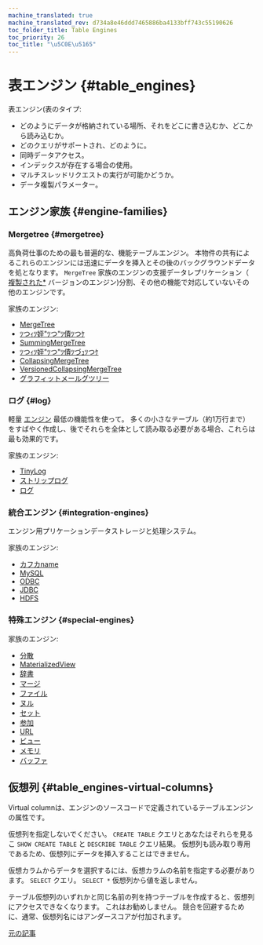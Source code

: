 ```yaml
---
machine_translated: true
machine_translated_rev: d734a8e46ddd7465886ba4133bff743c55190626
toc_folder_title: Table Engines
toc_priority: 26
toc_title: "\u5C0E\u5165"
---
```


# 表エンジン {#table_engines}

表エンジン(表のタイプ:

-   どのようにデータが格納されている場所、それをどこに書き込むか、どこから読み込むか。
-   どのクエリがサポートされ、どのように。
-   同時データアクセス。
-   インデックスが存在する場合の使用。
-   マルチスレッドリクエストの実行が可能かどうか。
-   データ複製パラメーター。

## エンジン家族 {#engine-families}

### Mergetree {#mergetree}

高負荷仕事のための最も普遍的な、機能テーブルエンジン。 本物件の共有によるこれらのエンジンには迅速にデータを挿入とその後のバックグラウンドデータを処となります。 `MergeTree` 家族のエンジンの支援データレプリケーション（ [複製された\*](mergetree_family/replication.md) バージョンのエンジン)分割、その他の機能で対応していないその他のエンジンです。

家族のエンジン:

-   [MergeTree](mergetree_family/mergetree.md)
-   [ﾂつｨﾂ姪"ﾂつ"ﾂ債ﾂつｹ](mergetree_family/replacingmergetree.md)
-   [SummingMergeTree](mergetree_family/summingmergetree.md)
-   [ﾂつｨﾂ姪"ﾂつ"ﾂ債ﾂづｭﾂつｹ](mergetree_family/aggregatingmergetree.md)
-   [CollapsingMergeTree](mergetree_family/collapsingmergetree.md)
-   [VersionedCollapsingMergeTree](mergetree_family/versionedcollapsingmergetree.md)
-   [グラフィットメールグツリー](mergetree_family/graphitemergetree.md)

### ログ {#log}

軽量 [エンジン](log_family/index.md) 最低の機能性を使って。 多くの小さなテーブル（約1万行まで）をすばやく作成し、後でそれらを全体として読み取る必要がある場合、これらは最も効果的です。

家族のエンジン:

-   [TinyLog](log_family/tinylog.md)
-   [ストリップログ](log_family/stripelog.md)
-   [ログ](log_family/log.md)

### 統合エンジン {#integration-engines}

エンジン用プリケーションデータストレージと処理システム。

家族のエンジン:

-   [カフカname](integrations/kafka.md)
-   [MySQL](integrations/mysql.md)
-   [ODBC](integrations/odbc.md)
-   [JDBC](integrations/jdbc.md)
-   [HDFS](integrations/hdfs.md)

### 特殊エンジン {#special-engines}

家族のエンジン:

-   [分散](special/distributed.md)
-   [MaterializedView](special/materializedview.md)
-   [辞書](special/dictionary.md)
-   [マージ](special/merge.md)
-   [ファイル](special/file.md)
-   [ヌル](special/null.md)
-   [セット](special/set.md)
-   [参加](special/join.md)
-   [URL](special/url.md)
-   [ビュー](special/view.md)
-   [メモリ](special/memory.md)
-   [バッファ](special/buffer.md)

## 仮想列 {#table_engines-virtual-columns}

Virtual columnは、エンジンのソースコードで定義されているテーブルエンジンの属性です。

仮想列を指定しないでください。 `CREATE TABLE` クエリとあなたはそれらを見るこ `SHOW CREATE TABLE` と `DESCRIBE TABLE` クエリ結果。 仮想列も読み取り専用であるため、仮想列にデータを挿入することはできません。

仮想カラムからデータを選択するには、仮想カラムの名前を指定する必要があります。 `SELECT` クエリ。 `SELECT *` 仮想列から値を返しません。

テーブル仮想列のいずれかと同じ名前の列を持つテーブルを作成すると、仮想列にアクセスできなくなります。 これはお勧めしません。 競合を回避するために、通常、仮想列名にはアンダースコアが付加されます。

[元の記事](https://clickhouse.tech/docs/en/operations/table_engines/) <!--hide-->

